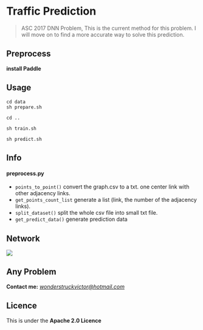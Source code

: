 # Traffic Prediction


> ASC 2017 DNN Problem, This is the current method for this problem. I will move on to find a more accurate way to solve this prediction.


## Preprocess

**install Paddle**

## Usage

```
cd data
sh prepare.sh

cd ..

sh train.sh

sh predict.sh

```

## Info

#### preprocess.py

* `points_to_point()` convert the graph.csv to a txt. one center link with other adjacency links.
* `get_points_count_list` generate a list (link, the number of the adjacency links).
* `split_dataset()` split the whole csv file into small txt file.
* `get_predict_data()` generate prediction data

## Network


![](https://github.com/wondervictor/Traffic_Prediction/blob/master/images/network.png)


## Any Problem

**Contact me:** *wonderstruckvictor@hotmail.com*

## Licence

This is under the **Apache 2.0 Licence**
